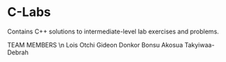 # C-Labs
Contains C++ solutions to intermediate-level lab exercises and problems.

TEAM MEMBERS \n
Lois Otchi
Gideon Donkor Bonsu
Akosua Takyiwaa-Debrah
